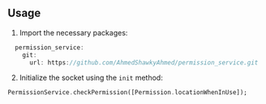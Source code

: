 ## Usage
1. Import the necessary packages:

```dart
  permission_service:
    git:
      url: https://github.com/AhmedShawkyAhmed/permission_service.git
```
2. Initialize the socket using the `init` method:

```dart
PermissionService.checkPermission([Permission.locationWhenInUse]);
```